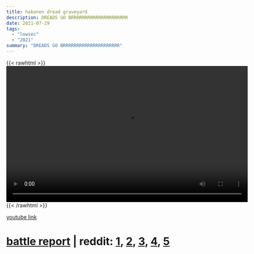 ```yaml
---
title: hakonen dread graveyard
description: DREADS GO BRRRRRRRRRRRRRRRRRRRRR
date: 2021-07-29
tags:
  - "lowsec"
  - "2021"
summary: "DREADS GO BRRRRRRRRRRRRRRRRRRRRR"
---
```


{{< rawhtml >}}<video width="640" height="360" controls>
<source src="https://crowdfile.net/snuffed/hakonen-frt.mp4" type="video/mp4">
Your browser does not support the video tag.</video>{{< /rawhtml >}}

[youtube link](https://www.youtube.com/watch?v=MjZx6PYFq3Q)

# [battle report](https://br.evetools.org/br/6102a33780a5cd0019ff5af1) | reddit: [1](https://old.reddit.com/r/Eve/comments/otx2lr/frat_lowsec_invasion_going_well/), [2](https://www.reddit.com/r/Eve/comments/otwrt8/hakonen_kinda_lit_rn/), [3](https://www.reddit.com/r/Eve/comments/otxzbp/frt_leadership_right_now/), [4](https://www.reddit.com/r/Eve/comments/ou04m9/hakonen_throw_down/), [5](https://www.reddit.com/r/Eve/comments/otwin8/did_frt_get_caught_on_a_moveop_by_snuffed_out/)
